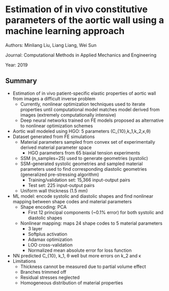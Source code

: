 # Estimation of in vivo constitutive parameters of the aortic wall using a machine learning approach
Authors: Minliang Liu, Liang Liang, Wei Sun

Journal: Computational Methods in Applied Mechanics and Engineering

Year: 2019

## Summary
* Estimation of in vivo patient-specific elastic properties of aortic wall from images a difficult inverse problem
  * Currently, nonlinear optimization techniques used to iterate properties until computational model matches model derived from images (extremely computationally intensive)
  * Deep neural networks trained on FE models proposed as alternative to nonlinear optimization schemes
* Aortic wall modeled using HGO: 5 parameters (C_{10},k_1,k_2,κ,θ)
* Dataset generated from FE simulations
  * Material parameters sampled from convex set of experimentally derived material parameter space
    * HGO parameters from 65 biaxial tension experiments
  * SSM (n_samples=25) used to generate geometries (systolic)
  * SSM-generated systolic geometries and sampled material parameters used to find corresponding diastolic geometries (generalized pre-stressing algorithm)
    * Training/validation set: 15,366 input-output pairs
    * Test set: 225 input-output pairs
  * Uniform wall thickness (1.5 mm)
* ML model: encode systolic and diastolic shapes and find nonlinear mapping between shape codes and material parameters
  * Shape encoding: PCA
    * First 12 principal components (~0.1% error) for both systolic and diastolic shapes
  * Nonlinear mapping: maps 24 shape codes to 5 material parameters
    * 3 layer
    * Softplus activation
    * Adamax optimization
    * LOO cross-validation
    * Normalized mean absolute error for loss function
* NN predicted C_{10}, k_1, θ well but more errors on k_2 and κ
* Limitations
  * Thickness cannot be measured due to partial volume effect
  * Branches trimmed off
  * Residual stresses neglected
  * Homogeneous distribution of material properties

